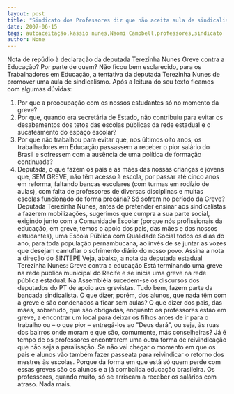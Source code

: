 ```yaml
---
layout: post
title: "Sindicato dos Professores diz que não aceita aula de sindicalismo de Terezinha Nunes"
date: 2007-06-15
tags: autoaceitação,kassio nunes,Naomi Campbell,professores,sindicato
author: None
---
```

Nota de rep&uacute;dio &agrave; declara&ccedil;&atilde;o da deputada Terezinha Nunes
Greve contra a Educa&ccedil;&atilde;o? Por parte de quem?
N&atilde;o ficou bem esclarecido, para os Trabalhadores em Educa&ccedil;&atilde;o, a tentativa da deputada Terezinha Nunes de promover uma aula de sindicalismo. Ap&oacute;s a leitura do seu texto ficamos com algumas d&uacute;vidas:
1. Por que a preocupa&ccedil;&atilde;o com os nossos estudantes s&oacute; no momento da greve?
2. Por que, quando era secret&aacute;ria de Estado, n&atilde;o contribuiu para evitar os desabamentos dos tetos das escolas p&uacute;blicas da rede estadual e o sucateamento do espa&ccedil;o escolar?
3. Por que n&atilde;o trabalhou para evitar que, nos &uacute;ltimos oito anos, os trabalhadores em Educa&ccedil;&atilde;o passassem a receber o pior sal&aacute;rio do Brasil e sofressem com a aus&ecirc;ncia de uma pol&iacute;tica de forma&ccedil;&atilde;o continuada?
4. Deputada, o que fazem os pais e as m&atilde;es das nossas crian&ccedil;as e jovens que, SEM GREVE, n&atilde;o t&ecirc;m acesso &agrave; escola, por passar at&eacute; cinco anos em reforma, faltando bancas escolares (com turmas em rod&iacute;zio de aulas), com falta de professores de diversas disciplinas e muitas escolas funcionado de forma prec&aacute;ria? S&oacute; sofrem no per&iacute;odo da Greve?
Deputada Terezinha Nunes, antes de pretender ensinar aos sindicalistas a fazerem mobiliza&ccedil;&otilde;es, sugerimos que cumpra a sua parte social, exigindo junto com a Comunidade Escolar (porque n&oacute;s profissionais da educa&ccedil;&atilde;o, em greve, temos o apoio dos pais, das m&atilde;es e dos nossos estudantes), uma Escola P&uacute;blica com Qualidade Social todos os dias do ano, para toda popula&ccedil;&atilde;o pernambucana, ao inv&eacute;s de se juntar as vozes que desejam camuflar o sofrimento di&aacute;rio do nosso povo.
Assina a nota a dire&ccedil;&atilde;o do SINTEPE
Veja, abaixo, a nota da deputada estadual Terezinha Nunes:
Greve contra a educa&ccedil;&atilde;o
Est&aacute; terminando uma greve na rede p&uacute;blica municipal do Recife e se inicia uma greve na rede p&uacute;blica estadual. Na Assembl&eacute;ia sucedem-se os discursos dos deputados do PT de apoio aos grevistas. Tudo bem, fazem parte da bancada sindicalista. O que dizer, por&eacute;m, dos alunos, que nada t&ecirc;m com a greve e s&atilde;o condenados a ficar sem aulas? O que dizer dos pais, das m&atilde;es, sobretudo, que s&atilde;o obrigadas, enquanto os professores est&atilde;o em greve, a encontrar um local para deixar os filhos antes de ir para o trabalho ou &ndash; o que pior &ndash; entreg&aacute;-los ao &quot;Deus dar&aacute;&quot;, ou seja, &agrave;s ruas dos bairros onde moram e que s&atilde;o, comumente, m&aacute;s conselheiras?
J&aacute; &eacute; tempo de os professores encontrarem uma outra forma de reivindica&ccedil;&atilde;o que n&atilde;o seja a paralisa&ccedil;&atilde;o. Se n&atilde;o vai chegar o momento em que os pais e alunos v&atilde;o tamb&eacute;m fazer passeata para reivindicar o retorno dos mestres &agrave;s escolas. Porque da forma em que est&aacute; s&oacute; quem perde com essas greves s&atilde;o os alunos e a j&aacute; combalida educa&ccedil;&atilde;o brasileira. Os professores, quando muito, s&oacute; se arriscam a receber os sal&aacute;rios com atraso. Nada mais. 
